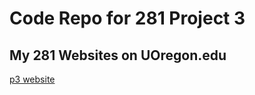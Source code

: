 # Code Repo for 281 Project 3 
## My 281 Websites on UOregon.edu 
[p3 website](http://pages.uoregon.edu/clayd/281/p3/) 